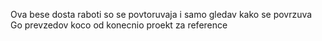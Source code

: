 Ova bese dosta raboti so se povtoruvaja i samo gledav kako se povrzuva
Go prevzedov koco od konecnio proekt za reference